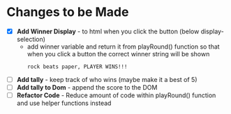 # Changes to be Made

- [x] **Add Winner Display** - to html when you click the button (below display-selection)
  - add winner variable and return it from playRound() function so that when you click a button the correct winner string will be shown
    ```
    rock beats paper, PLAYER WINS!!!
    ```
- [ ] **Add tally** - keep track of who wins (maybe make it a best of 5)
- [ ] **Add tally to Dom** - append the score to the DOM
- [ ] **Refactor Code** - Reduce amount of code within playRound() function and use helper functions instead